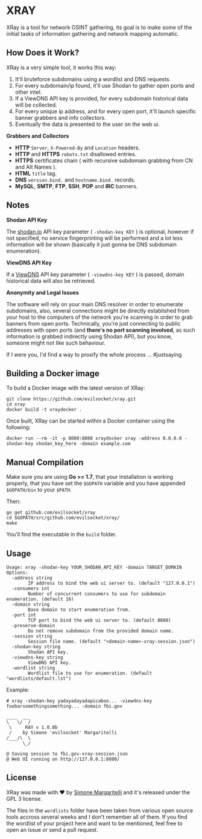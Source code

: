 # XRAY

XRay is a tool for network OSINT gathering, its goal is to make some of the initial tasks of information gathering and network mapping automatic.

## How Does it Work?

XRay is a very simple tool, it works this way:

1. It'll bruteforce subdomains using a wordlist and DNS requests.
2. For every subdomain/ip found, it'll use Shodan to gather open ports and other intel.
3. If a ViewDNS API key is provided, for every subdomain historical data will be collected.
4. For every unique ip address, and for every open port, it'll launch specific banner grabbers and info collectors.
5. Eventually the data is presented to the user on the web ui.

**Grabbers and Collectors**

* **HTTP** `Server`, `X-Powered-By` and `Location` headers.
* **HTTP** and **HTTPS** `robots.txt` disallowed entries.
* **HTTPS** certificates chain ( with recursive subdomain grabbing from CN and Alt Names ).
* **HTML** `title` tag.
* **DNS** `version.bind.` and `hostname.bind.` records.
* **MySQL**, **SMTP**, **FTP**, **SSH**, **POP** and **IRC** banners.

## Notes

**Shodan API Key**

The [shodan.io](https://www.shodan.io/) API key parameter ( `-shodan-key KEY` ) is optional, however if not specified, no service fingerprinting will be performed and a lot less information will be shown (basically it just gonna be DNS subdomain enumeration).

**ViewDNS API Key**

If a [ViewDNS](http://viewdns.info/) API key parameter ( `-viewdns-key KEY` ) is passed, domain historical data will also be retrieved.


**Anonymity and Legal Issues**

The software will rely on your main DNS resolver in order to enumerate subdomains, also, several connections might be directly established from your host to the computers of the network you're scanning in order to grab banners from open ports. Technically, you're just connecting to public addresses with open ports (and **there's no port scanning involved**, as such information is grabbed indirectly using Shodan API), but you know, someone might not like such behaviour.

If I were you, I'd find a way to proxify the whole process ... #justsaying

## Building a Docker image

To build a Docker image with the latest version of XRay:

    git clone https://github.com/evilsocket/xray.git
    cd xray
    docker build -t xraydocker .

Once built, XRay can be started within a Docker container using the following:

    docker run --rm -it -p 8080:8080 xraydocker xray -address 0.0.0.0 -shodan-key shodan_key_here -domain example.com 

## Manual Compilation

Make sure you are using **Go >= 1.7**, that your installation is working properly, that you have set the `$GOPATH` variable and you have appended `$GOPATH/bin` to your `$PATH`.

Then:

    go get github.com/evilsocket/xray
    cd $GOPATH/src/github.com/evilsocket/xray/
    make

You'll find the executable in the `build` folder.

## Usage

    Usage: xray -shodan-key YOUR_SHODAN_API_KEY -domain TARGET_DOMAIN
    Options:
      -address string
            IP address to bind the web ui server to. (default "127.0.0.1")
      -consumers int
            Number of concurrent consumers to use for subdomain enumeration. (default 16)
      -domain string
            Base domain to start enumeration from.
      -port int
            TCP port to bind the web ui server to. (default 8080)
      -preserve-domain
            Do not remove subdomain from the provided domain name.
      -session string
            Session file name. (default "<domain-name>-xray-session.json")
      -shodan-key string
            Shodan API key.
      -viewdns-key string
            ViewDNS API key.
      -wordlist string
            Wordlist file to use for enumeration. (default "wordlists/default.lst")

Example:

    # xray -shodan-key yadayadayadapicaboo... -viewdns-key foobarsomethingsomething... -domain fbi.gov

    ____  ___
    \   \/  /
     \     RAY v 1.0.0b
     /    by Simone 'evilsocket' Margaritelli
    /___/\  \
          \_/

    @ Saving session to fbi.gov-xray-session.json
    @ Web UI running on http://127.0.0.1:8080/

## License

XRay was made with ♥  by [Simone Margaritelli](https://www.evilsocket.net/) and it's released under the GPL 3 license.

The files in the `wordlists` folder have been taken from various open source tools accross several weeks and I don't remember all of them. If you find the wordlist of your project here and want to be mentioned, feel free to open an issue or send a pull request.
